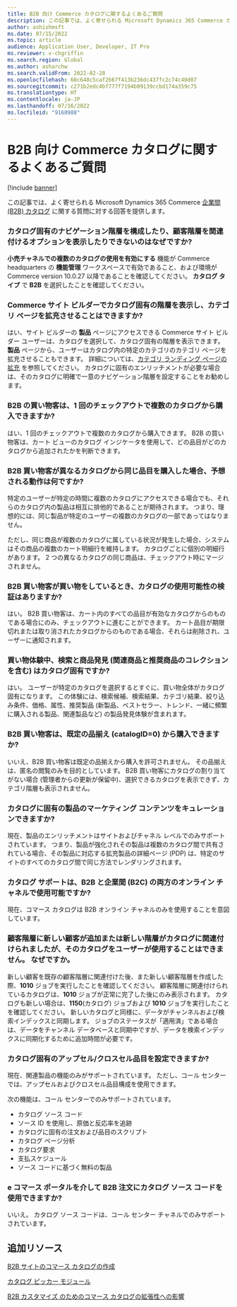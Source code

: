 ```yaml
---
title: B2B 向け Commerce カタログに関するよくあるご質問
description: この記事では、よく寄せられる Microsoft Dynamics 365 Commerce カタログに関する質問に対する回答を提供します。
author: ashishmsft
ms.date: 07/15/2022
ms.topic: article
audience: Application User, Developer, IT Pro
ms.reviewer: v-chgriffin
ms.search.region: Global
ms.author: asharchw
ms.search.validFrom: 2022-02-28
ms.openlocfilehash: 68c648c5caf2667f413b236dc437fc2c74c40d07
ms.sourcegitcommit: c271b2edc4bf777f7194b09139ccbd174a359c75
ms.translationtype: HT
ms.contentlocale: ja-JP
ms.lasthandoff: 07/16/2022
ms.locfileid: "9168988"
---
```

# <a name="commerce-catalogs-for-b2b-faq"></a>B2B 向け Commerce カタログに関するよくあるご質問

[!include [banner](includes/banner.md)]

この記事では、よく寄せられる Microsoft Dynamics 365 Commerce [企業間 (B2B) カタログ](catalogs-b2b-sites.md) に関する質問に対する回答を提供します。

### <a name="why-cant-i-configure-a-catalog-specific-navigation-hierarchy-or-see-an-option-to-associate-a-customer-hierarchy"></a>カタログ固有のナビゲーション階層を構成したり、顧客階層を関連付けるオプションを表示したりできないのはなぜですか?

**小売チャネルでの複数のカタログの使用を有効にする** 機能が Commerce headquarters の **機能管理** ワークスペースで有効であること、および環境が Commerce version 10.0.27 以降であることを確認してください。 **カタログ タイプ** で **B2B** を選択したことを確認してください。

### <a name="can-i-view-the-catalog-specific-hierarchy-and-enrich-category-pages-in-commerce-site-builder"></a>Commerce サイト ビルダーでカタログ固有の階層を表示し、カテゴリ ページを拡充させることはできますか?

はい、サイト ビルダーの **製品** ページにアクセスできる Commerce サイト ビルダー ユーザーは、カタログを選択して、カタログ固有の階層を表示できます。 **製品** ページから、ユーザーはカタログ内の特定のカテゴリのカテゴリ ページを拡充させることもできます。 詳細については、[カテゴリ ランディング ページの拡充](enrich-category-page.md) を参照してください。 カタログに固有のエンリッチメントが必要な場合は、そのカタログに明確で一意のナビゲーション階層を設定することをお勧めします。

### <a name="can-a-b2b-shopper-purchase-from-multiple-catalogs-in-a-single-checkout"></a>B2B の買い物客は、1 回のチェックアウトで複数のカタログから購入できますか?

はい、1 回のチェックアウトで複数のカタログから購入できます。 B2B の買い物客は、カート ビューのカタログ インジケータを使用して、どの品目がどのカタログから追加されたかを判断できます。

### <a name="if-a-b2b-shopper-purchases-the-same-item-from-different-catalogs-what-is-the-expected-behavior"></a>B2B 買い物客が異なるカタログから同じ品目を購入した場合、予想される動作は何ですか?

特定のユーザーが特定の時間に複数のカタログにアクセスできる場合でも、それらのカタログ内の製品は相互に排他的であることが期待されます。 つまり、理想的には、同じ製品が特定のユーザーの複数のカタログの一部であってはなりません。

ただし、同じ商品が複数のカタログに属している状況が発生した場合、システムはその商品の複数のカート明細行を維持します。 カタログごとに個別の明細行があります。 2 つの異なるカタログの同じ商品は、チェックアウト時にマージされません。

### <a name="when-a-b2b-shopper-is-shopping-is-there-any-validation-for-catalog-availability"></a>B2B 買い物客が買い物をしているとき、カタログの使用可能性の検証はありますか?

はい。 B2B 買い物客は、カート内のすべての品目が有効なカタログからのものである場合にのみ、チェックアウトに進むことができます。 カート品目が期限切れまたは取り消されたカタログからのものである場合、それらは削除され、ユーザーに通知されます。

### <a name="during-the-shopping-experience-are-search-and-product-discovery-including-related-and-recommended-product-collections-catalog-specific"></a>買い物体験中、検索と商品発見 (関連商品と推奨商品のコレクションを含む) はカタログ固有ですか?

はい。 ユーザーが特定のカタログを選択するとすぐに、買い物全体がカタログ固有になります。 この体験には、検索候補、検索結果、カテゴリ結果、絞り込み条件、価格、属性、推奨製品 (新製品、ベストセラー、トレンド、一緒に頻繁に購入される製品、関連製品など) の製品発見体験が含まれます。

### <a name="can-a-b2b-shopper-purchase-from-the-default-assortment-catalogid0"></a>B2B 買い物客は、既定の品揃え (catalogID=0) から購入できますか?

いいえ、B2B 買い物客は既定の品揃えから購入を許可されません。 その品揃えは、匿名の閲覧のみを目的としています。 B2B 買い物客にカタログの割り当てがない場合 (管理者からの更新が保留中)、選択できるカタログを表示できず、カテゴリ階層も表示されません。

### <a name="can-marketing-content-be-curated-for-a-product-that-is-specific-to-a-catalog"></a>カタログに固有の製品のマーケティング コンテンツをキュレーションできますか?

現在、製品のエンリッチメントはサイトおよびチャネル レベルでのみサポートされています。 つまり、製品が強化されその製品は複数のカタログ間で共有されている場合、その製品に対応する拡充製品の詳細ページ (PDP) は、特定のサイトのすべてのカタログ間で同じ方法でレンダリングされます。 

### <a name="is-catalog-support-available-for-both-b2b-and-business-to-consumer-b2c-online-channels"></a>カタログ サポートは、B2B と企業間 (B2C) の両方のオンライン チャネルで使用可能ですか?

現在、コマース カタログは B2B オンライン チャネルのみを使用することを意図しています。

### <a name="a-new-customer-was-added-to-the-customer-hierarchy-or-a-new-hierarchy-was-associated-with-the-catalog-but-the-catalog-is-not-available-to-the-user-why"></a>顧客階層に新しい顧客が追加または新しい階層がカタログに関連付けられましたが、そのカタログをユーザーが使用することはできません。 なぜですか。

新しい顧客を既存の顧客階層に関連付けた後、また新しい顧客階層を作成した際、**1010** ジョブを実行したことを確認してください。 顧客階層に関連付けられているカタログは、**1010** ジョブが正常に完了した後にのみ表示されます。 カタログも新しい場合は、**1150**(カタログ) ジョブおよび **1010** ジョブを実行したことを確認してください。 新しいカタログと同様に、データがチャンネルおよび検索インデックスと同期します。 ジョブのステータスが「適用済」である場合は、データをチャンネル データベースと同期中ですが、データを検索インデックスに同期化するために追加時間が必要です。 

### <a name="can-we-set-up-catalog-specific-upsellcross-sell-items"></a>カタログ固有のアップセル/クロスセル品目を設定できますか?

現在、関連製品の機能のみがサポートされています。 ただし、コール センターでは、アップセルおよびクロスセル品目構成を使用できます。

次の機能は、コール センターでのみサポートされています。

- カタログ ソース コード
- ソース ID を使用し、原価と反応率を追跡
- カタログに固有の注文および品目のスクリプト
- カタログ ページ分析
- カタログ要求
- 支払スケジュール
- ソース コードに基づく無料の製品

### <a name="can-we-use-catalog-source-codes-for-b2b-orders-through-the-e-commerce-portal"></a>e コマース ポータルを介して B2B 注文にカタログ ソース コードを使用できますか?

いいえ。 カタログ ソース コードは、コール センター チャネルでのみサポートされています。

## <a name="additional-resources"></a>追加リソース

[B2B サイトのコマース カタログの作成](catalogs-b2b-sites.md)

[カタログ ピッカー モジュール](catalog-picker.md)

[B2B カスタマイズ のためのコマース カタログの拡張性への影響](catalogs-b2b-sites-dev.md)
